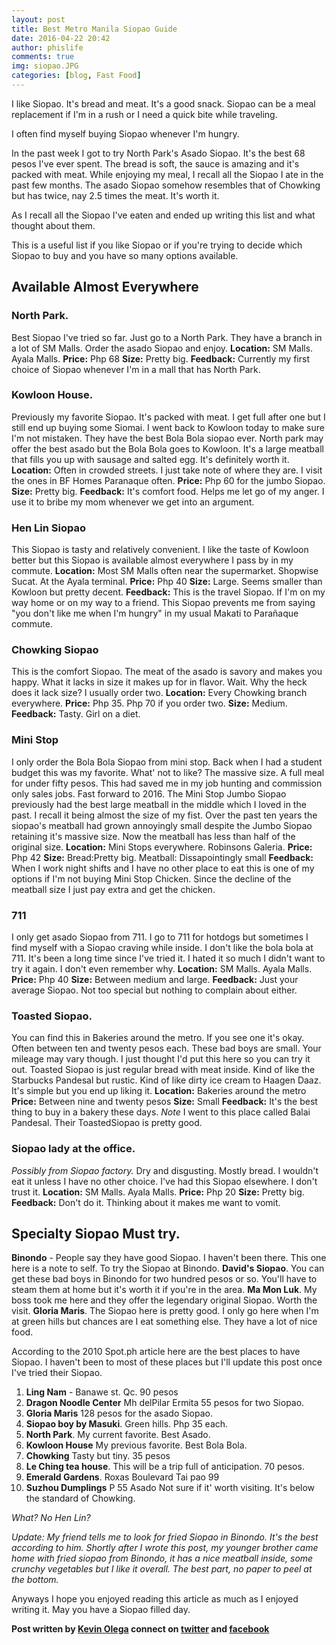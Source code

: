 ```yaml
---
layout: post
title: Best Metro Manila Siopao Guide
date: 2016-04-22 20:42
author: phislife
comments: true
img: siopao.JPG
categories: [blog, Fast Food]
---
```



I like Siopao. It's bread and meat. It's a good snack. Siopao can be a meal replacement if I'm in a rush or I need a quick bite while traveling.

I often find myself buying Siopao whenever I'm hungry.

In the past week I got to try North Park's Asado Siopao. It's the best 68 pesos I've ever spent. The bread is soft, the sauce is amazing and it's packed with meat. While enjoying my meal, I recall all the Siopao I ate in the past few months. The asado Siopao somehow resembles that of Chowking but has twice, nay 2.5 times the meat. It's worth it.

As I recall all the Siopao I've eaten and ended up writing this list and what thought about them.

This is a useful list if you like Siopao or if you're trying to decide which Siopao to buy and you have so many options available.

<h2>Available Almost Everywhere</h2>

<h3>North Park.</h3>

Best Siopao I've tried so far. Just go to a North Park. They have a branch in a lot of SM Malls. Order the asado Siopao and enjoy.
<strong>Location:</strong> SM Malls. Ayala Malls.
<strong>Price:</strong> Php 68
<strong>Size:</strong> Pretty big.
<strong>Feedback:</strong> Currently my first choice of Siopao whenever I'm in a mall that has North Park.

<h3>Kowloon House.</h3>

Previously my favorite Siopao. It's packed with meat. I get full after one but I still end up buying some Siomai. I went back to Kowloon today to make sure I'm not mistaken. They have the best Bola Bola siopao ever. North park may offer the best asado but the Bola Bola goes to Kowloon. It's a large meatball that fills you up with sausage and salted egg. It's definitely worth it.
<strong>Location:</strong> Often in crowded streets. I just take note of where they are. I visit the ones in BF Homes Paranaque often.
<strong>Price:</strong> Php 60 for the jumbo Siopao.
<strong>Size:</strong> Pretty big.
<strong>Feedback:</strong> It's comfort food. Helps me let go of my anger. I use it to bribe my mom whenever we get into an argument.

<h3>Hen Lin Siopao</h3>

This Siopao is tasty and relatively convenient. I like the taste of Kowloon better but this Siopao is available almost everywhere I pass by in my commute.
<strong>Location:</strong> Most SM Malls often near the supermarket. Shopwise Sucat. At the Ayala terminal.
<strong>Price:</strong> Php 40
<strong>Size:</strong> Large. Seems smaller than Kowloon but pretty decent.
<strong>Feedback:</strong> This is the travel Siopao. If I'm on my way home or on my way to a friend. This Siopao prevents me from saying "you don't like me when I'm hungry" in my usual Makati to Parañaque commute.

<h3>Chowking Siopao</h3>

This is the comfort Siopao. The meat of the asado is savory and makes you happy. What it lacks in size it makes up for in flavor. Wait. Why the heck does it lack size? I usually order two.
<strong>Location:</strong> Every Chowking branch everywhere.
<strong>Price:</strong> Php 35. Php 70 if you order two.
<strong>Size:</strong> Medium.
<strong>Feedback:</strong> Tasty. Girl on a diet.

<h3>Mini Stop</h3>

I only order the Bola Bola Siopao from mini stop. Back when I had a student budget this was my favorite. What' not to like? The massive size. A full meal for under fifty pesos. This had saved me in my job hunting and commission only sales jobs. Fast forward to 2016. The Mini Stop Jumbo Siopao previously had the best large meatball in the middle which I loved in the past. I recall it being almost the size of my fist. Over the past ten years the siopao's meatball had grown annoyingly small despite the Jumbo Siopao retaining it's massive size. Now the meatball has less than half of the original size.
<strong>Location:</strong> Mini Stops everywhere. Robinsons Galeria.
<strong>Price:</strong> Php 42
<strong>Size:</strong> Bread:Pretty big. Meatball: Dissapointingly small
<strong>Feedback:</strong> When I work night shifts and I have no other place to eat this is one of my options if I'm not buying Mini Stop Chicken. Since the decline of the meatball size I just pay extra and get the chicken.

<h3>711</h3>

I only get asado Siopao from 711. I go to 711 for hotdogs but sometimes I find myself with a Siopao craving while inside. I don't like the bola bola at 711. It's been a long time since I've tried it. I hated it so much I didn't want to try it again. I don't even remember why.
<strong>Location:</strong> SM Malls. Ayala Malls.
<strong>Price:</strong> Php 40
<strong>Size:</strong> Between medium and large.
<strong>Feedback:</strong> Just your average Siopao. Not too special but nothing to complain about either.

<h3>Toasted Siopao.</h3>

You can find this in Bakeries around the metro. If you see one it's okay. Often between ten and twenty pesos each. These bad boys are small. Your mileage may vary though. I just thought I'd put this here so you can try it out. Toasted Siopao is just regular bread with meat inside. Kind of like the Starbucks Pandesal but rustic. Kind of like dirty ice cream to Haagen Daaz. It's simple but you end up liking it.
<strong>Location:</strong> Bakeries around the metro
<strong>Price:</strong> Between nine and twenty pesos
<strong>Size:</strong> Small
<strong>Feedback:</strong> It's the best thing to buy in a bakery these days.
<em>Note</em> I went to this place called Balai Pandesal. Their ToastedSiopao is pretty good.

<h3>Siopao lady at the office.</h3>

<em>Possibly from Siopao factory.</em> Dry and disgusting. Mostly bread. I wouldn't eat it unless I have no other choice. I've had this Siopao elsewhere. I don't trust it.
<strong>Location:</strong> SM Malls. Ayala Malls.
<strong>Price:</strong> Php 20
<strong>Size:</strong> Pretty big.
<strong>Feedback:</strong> Don't do it. Thinking about it makes me want to vomit.

<h2>Specialty Siopao Must try.</h2>

<strong>Binondo</strong> - People say they have good Siopao. I haven't been there. This one here is a note to self. To try the Siopao at Binondo.
<strong>David's Siopao</strong>. You can get these bad boys in Binondo for two hundred pesos or so. You'll have to steam them at home but it's worth it if you're in the area.
<strong>Ma Mon Luk</strong>. My boss took me here and they offer the legendary original Siopao. Worth the visit.
<strong>Gloria Maris</strong>. The Siopao here is pretty good. I only go here when I'm at green hills but chances are I eat something else. They have a lot of nice food.

According to the 2010 Spot.ph article here are the best places to have Siopao. I haven't been to most of these places but I'll update this post once I've tried their Siopao.
1. <strong>Ling Nam</strong> - Banawe st. Qc. 90 pesos
2. <strong>Dragon Noodle Center</strong> Mh delPilar Ermita 55 pesos for two Siopao.
3. <strong>Gloria Maris</strong> 128 pesos for the asado Siopao.
4. <strong>Siopao boy by Masuki</strong>. Green hills. Php 35 each.
5. <strong>North Park</strong>. My current favorite. Best Asado.
6. <strong>Kowloon House</strong> My previous favorite. Best Bola Bola.
7. <strong>Chowking</strong> Tasty but tiny. 35 pesos
8. <strong>Le Ching tea house</strong>. This will be a trip full of anticipation. 70 pesos.
9. <strong>Emerald Gardens</strong>. Roxas Boulevard  Tai pao 99
10. <strong>Suzhou Dumplings</strong> P 55 Asado Not sure if it' worth visiting. It's below the standard of Chowking.

<em>What? No Hen Lin?</em>

<em>Update: My friend tells me to look for fried Siopao in Binondo. It's the best according to him. Shortly after I wrote this post, my younger brother came home with fried siopao from Binondo, it has a nice meatball inside, some crunchy vegetables but I like it overall. The best part, no paper to peel at the bottom.</em>

Anyways I hope you enjoyed reading this article as much as I enjoyed writing it. May you have a Siopao filled day.

<strong>Post written by <a href="http://kevinolega.com/">Kevin Olega</a> connect on <a href="http://twitter.com/kevinolega">twitter</a> and <a href="http://www.facebook.com/kevinolega.blog ">facebook</a><strong>
